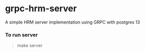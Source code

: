 # grpc-hrm-server
A simple HRM server implementation using GRPC with postgres 13

### To run server 
> make server